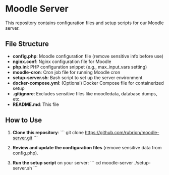 # Moodle Server

This repository contains configuration files and setup scripts for our Moodle server.

## File Structure

- **config.php**: Moodle configuration file (remove sensitive info before use)
- **nginx.conf**: Nginx configuration file for Moodle
- **php.ini**: PHP configuration snippet (e.g., max_input_vars setting)
- **moodle-cron**: Cron job file for running Moodle cron
- **setup-server.sh**: Bash script to set up the server environment
- **docker-compose.yml**: (Optional) Docker Compose file for containerized setup
- **.gitignore**: Excludes sensitive files like moodledata, database dumps, etc.
- **README.md**: This file

## How to Use

1. **Clone this repository**:
   \`\`\`
   git clone https://github.com/rubrion/moodle-server.git
   \`\`\`

2. **Review and update the configuration files** (remove sensitive data from config.php).

3. **Run the setup script** on your server:
   \`\`\`
   cd moodle-server
   ./setup-server.sh
   \`\`\`
